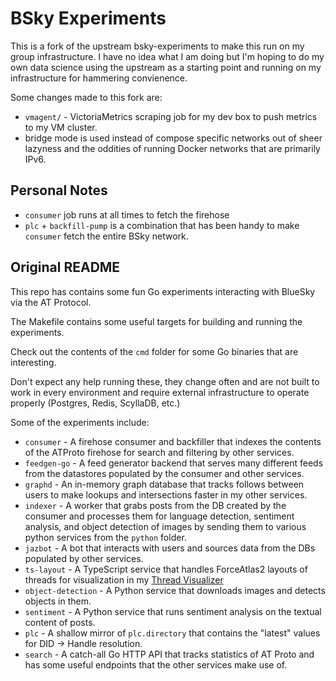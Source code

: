 # BSky Experiments

This is a fork of the upstream bsky-experiments to make this run on my group infrastructure. I have no idea what I am doing but I'm hoping to do my own data science using the upstream as a starting point and running on my infrastructure for hammering convienence.

Some changes made to this fork are:

- `vmagent/` - VictoriaMetrics scraping job for my dev box to push metrics to my VM cluster.
- bridge mode is used instead of compose specific networks out of sheer lazyness and the oddities of running Docker networks that are primarily IPv6.

## Personal Notes

- `consumer` job runs at all times to fetch the firehose
- `plc` + `backfill-pump` is a combination that has been handy to make `consumer` fetch the entire BSky network.

## Original README

This repo has contains some fun Go experiments interacting with BlueSky via the AT Protocol.

The Makefile contains some useful targets for building and running the experiments.

Check out the contents of the `cmd` folder for some Go binaries that are interesting.

Don't expect any help running these, they change often and are not built to work in every environment and require external infrastructure to operate properly (Postgres, Redis, ScyllaDB, etc.)

Some of the experiments include:

- `consumer` - A firehose consumer and backfiller that indexes the contents of the ATProto firehose for search and filtering by other services.
- `feedgen-go` - A feed generator backend that serves many different feeds from the datastores populated by the consumer and other services.
- `graphd` - An in-memory graph database that tracks follows between users to make lookups and intersections faster in my other services.
- `indexer` - A worker that grabs posts from the DB created by the consumer and processes them for language detection, sentiment analysis, and object detection of images by sending them to various python services from the `python` folder.
- `jazbot` - A bot that interacts with users and sources data from the DBs populated by other services.
- `ts-layout` - A TypeScript service that handles ForceAtlas2 layouts of threads for visualization in my [Thread Visualizer](https://bsky.jazco.dev/thread)
- `object-detection` - A Python service that downloads images and detects objects in them.
- `sentiment` - A Python service that runs sentiment analysis on the textual content of posts.
- `plc` - A shallow mirror of `plc.directory` that contains the "latest" values for DID -> Handle resolution.
- `search` - A catch-all Go HTTP API that tracks statistics of AT Proto and has some useful endpoints that the other services make use of.
